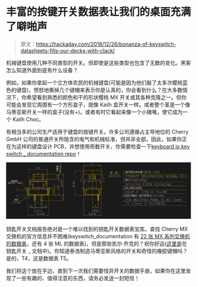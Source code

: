 # 丰富的按键开关数据表让我们的桌面充满了噼啪声

> 原文：<https://hackaday.com/2018/12/26/bonanza-of-keyswitch-datasheets-fills-our-decks-with-clack/>

机械键盘使用几种不同类型的开关。但即使是这些类型也包含了无数的变化。黑客怎么知道外面到底有什么设备？

例如，如果你拿起一个立方体农民的机械键盘(可能是因为他们敲了太多次樱桃蓝色的键盘)，愤怒地撕掉几个键帽来表示你是认真的，你会看到什么？在大多数情况下，你希望看到熟悉的颜色和干的形状樱桃 MX 开关或其各种克隆之一。但你可能会发现它周围有一个方形盒子，就像 Kailh 盒开关一样。或者整个茎是一个像马蒂亚斯开关一样的盒子(没有+)。或者有时它看起来像一个小猪嘴，使它成为一个 Kailh Choc。

有相当多的公司生产适用于键盘的按键开关。许多公司遵循占主导地位的 Cherry GmbH 公司的普通开关所隐含的电气和机械标准，但并非全部。因此，如果你正在为这样的键盘设计 PCB，并想使用奇数开关，你需要检查一下[keyboard io key switch _ documentation repo](https://github.com/keyboardio/keyswitch_documentation)！

![](img/704060768f9b6595534d9cd94d78f139.png)

钥匙开关文档报告绝对是一个难以找到的钥匙开关数据表宝库。查找 Cherry MX 交换机的官方信息并不困难(keyswitch_documentation 有 [22 张 MX 系列交换机的数据表](https://github.com/keyboardio/keyswitch_documentation/tree/master/datasheets/Cherry)，还有 4 张 ML 的数据表)。但是那些凯尔·乔克的？祝你好运([这里是](https://github.com/keyboardio/keyswitch_documentation/blob/master/datasheets/Kailh/CPG135001D02%20BROWN.pdf)在钥匙开关 _ 文档中)。你知道泰浩制造马蒂亚斯风格的开关和奇怪的橡胶键帽吗？是的，T4，这是数据表 T5。

我们将这个放在手边，直到下一次我们需要怪异开关的数据手册。如果你在这里发现了一些有趣的、值得注意的东西，请务必发送一封短信！